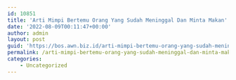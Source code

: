 ```yaml
---
id: 10851
title: 'Arti Mimpi Bertemu Orang Yang Sudah Meninggal Dan Minta Makan'
date: '2022-08-09T00:11:47+00:00'
author: admin
layout: post
guid: 'https://bos.awn.biz.id/arti-mimpi-bertemu-orang-yang-sudah-meninggal-dan-minta-makan/'
permalink: /arti-mimpi-bertemu-orang-yang-sudah-meninggal-dan-minta-makan/
categories:
    - Uncategorized
---
```


